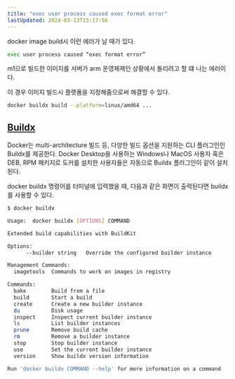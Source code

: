 ```yaml
---
title: "exec user process caused exec format error"
lastUpdated: 2024-03-13T15:17:56
---
```


docker image build시 이런 에러가 날 때가 있다.

```bash
exec user process caused “exec format error” 
```

m1으로 빌드한 이미지를 서버가 arm 운영체제인 상황에서 돌리려고 할 떄 나는 에러이다.

이 경우 이미지 빌드시 플랫폼을 지정해줌으로써 해결할 수 있다.

```bash
docker buildx build --platform=linux/amd64 ...
```

## [Buildx](https://github.com/docker/buildx)

Docker는 multi-architecture 빌드 등, 다양한 빌드 옵션을 지원하는 CLI 플러그인인 Buildx를 제공한다. Docker Desktop을 사용하는 Windows나 MacOS 사용자 혹은 DEB, RPM 패키지로 도커를 설치한 사용자들은 자동으로 Buildx 플러그인이 같이 설치된다.

docker buildx 명령어를 터미널에 입력했을 때, 다음과 같은 화면이 출력된다면 buildx를 사용할 수 있다.

```bash
$ docker buildx

Usage:  docker buildx [OPTIONS] COMMAND

Extended build capabilities with BuildKit

Options:
      --builder string   Override the configured builder instance

Management Commands:
  imagetools  Commands to work on images in registry

Commands:
  bake        Build from a file
  build       Start a build
  create      Create a new builder instance
  du          Disk usage
  inspect     Inspect current builder instance
  ls          List builder instances
  prune       Remove build cache
  rm          Remove a builder instance
  stop        Stop builder instance
  use         Set the current builder instance
  version     Show buildx version information

Run 'docker buildx COMMAND --help' for more information on a command
```

